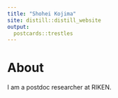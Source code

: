 ```yaml
---
title: "Shohei Kojima"
site: distill::distill_website
output:
  postcards::trestles
---
```


# About
I am a postdoc researcher at RIKEN.
